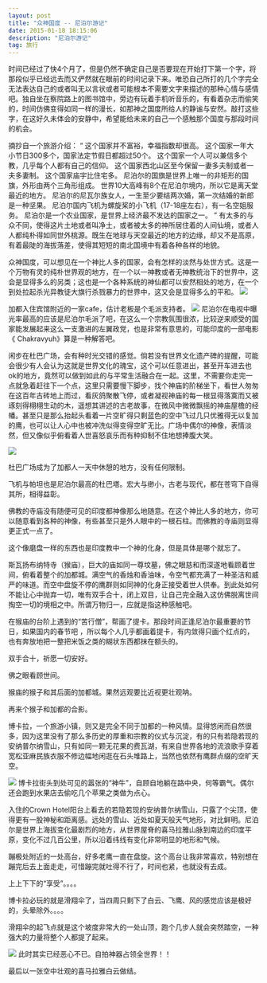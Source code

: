 ```yaml
---
layout: post
title: "众神国度 -- 尼泊尔游记"
date: 2015-01-18 18:15:06 
description: "尼泊尔游记"
tag: 旅行
---
```



时间已经过了快4个月了，但是仍然不确定自己是否要现在开始打下第一个字，将那段似乎已经远去而又俨然就在眼前的时间记录下来。唯恐自己所打的几个字完全无法表达自己的或者叫无以言状或者可能根本不需要文字来描述的那种心情与感情吧。独自坐在察院路上的图书馆中，旁边有玩着手机听音乐的，有看着杂志而偷笑的，时间仿佛变得如同一样的漫长，如那神之国度所给人的静谧与安然。敲打这些字，在这好久未体会的安静中，希望能给未来的自己一个感触那个国度与那段时间的机会。

摘抄自一个旅游介绍：
“
这个国家并不富裕，幸福指数却很高。
这个国家一年大小节日300多个，国家法定节假日都超过50个。
这个国家一个人可以兼信多个教，几乎每个人都有自己的信仰。
这个国家西北山区至今保留一妻多夫制或者一夫多妻制。
这个国家庙宇比住宅多。
尼泊尔的国旗是世界上唯一的非矩形的国旗，外形由两个三角形组成。
世界10大高峰有8个在尼泊尔境内，所以它是离天堂最近的地方。
尼泊尔的尼瓦尔族女人，一生至少要结两次婚，第一次结婚的新郎是一种坚果。
尼泊尔国内飞机为螺旋桨的小飞机（17-18座左右），有一名空姐服务。
尼泊尔是一个农业国家，是世界上经济最不发达的国家之一。
”
有太多的与众不同，使得这片土地或者叫净土，或者被太多的神所居住着的人间仙境，或者人人都纯朴得如同世外桃源。既生在地球与天空最近的地方的边缘，却又不是高原，有着最陡的海拔落差，使得其短短的南北国境中有着各种各样的地貌。

众神国度，可以想见在一个神比人多的国家，会有怎样的淡然与处世方式。这是一个万物有灵的纯朴世界观的地方，在一个以一神教或者无神教统治下的世界中，这会是显得多么的另类；这也是一个各种系统的神仙都可以安然相处的地方，在一个到处拉起杀光异教徒大旗行杀戮暴力的世界中，这又会是显得多么的平和。
![](3357714997283540943.jpg)

加都入住宾馆附近的一家cafe，估计老板是个毛派支持者。 
![](6619453624375322899.jpg)
尼泊尔在电视中曝光率最高的应该是尼泊尔毛派了吧，在这么一个宗教氛围很浓，比较逆来顺受的国家能发展起来这么一支激进的左翼政党，也是非常有意思的，可能印度的一部电影《 Chakravyuh》算是一种解答吧。

闲步在杜巴广场，会有种时光交错的感觉。倘若没有世界文化遗产碑的提醒，可能会很少有人会认为这就是世界文化的瑰宝，这个可以任意进出，甚至开车进去也ok的地方，竟然可以做到如此的与平常生活融合在一起。这里，不需要你走完一点就急着赶往下一个点，这里只需要慢下脚步，找个神庙的阶梯坐下，看世人匆匆在这百年古砖地上而过，看灰鸽聚散飞停，或者凝视神庙的每一根显得落寞而又被琢刻得栩栩生动的木，遥想其讲述的古老故事，在微风中微微飘摇的神庙屋檐的经幡。甚至只是那么抬起头看着一片空旷得只剩蓝色的空中飞过几只优雅得无以复加的鹰，也可以让人心中也被冲洗似得变得空旷无比。广场中偶尔的神像，表情淡然，但又像似乎俯看着人世喜怒哀乐而有种抑制不住地想捧腹大笑。

![](6630701628326856106.jpg)

杜巴广场成为了加都人一天中休憩的地方，没有任何限制。

飞机与帕坦也是尼泊尔最高的杜巴塔。宏大与缈小，古老与现代，都在苍穹下自得其所，相得益彰。

佛教的寺庙没有随便可见的印度都神像那么地随意。在这个神比人多的地方，你可以随意看到各种的神像，有些甚至只是外人眼中的一根石柱。而佛教的寺庙则显得更正式一点了。

这个像磨盘一样的东西也是印度教中一个神的化身，但是具体是哪个就忘了。

斯瓦扬布纳特寺（猴庙），巨大的庙如同一尊坟墓，佛之眼慈和而深遂地看顾着世间，俯看着整个的加都城。满空气的香烛和香油味，令空气都充满了一种圣洁和威严的味道。而空中盘旋不停的鹰群则如同神的化身正接受着世人供奉。到此处如何不能让心中抛弃一切，唯有双手合十，闭上双目，让自己完全融入这仿佛脱离世间掏空一切的境相之中。所谓万物归一，应就是指这种感触吧。

在猴庙的台阶上遇到的“苦行僧”，帮画了提卡。那段时间正逢尼泊尔最重要的节日，如果国内的春节吧 ，所以每个人几乎都画着提卡，有内敛得只画个红点的，也有奔放地把一整把米饭之类的糊状东西都抹在额头的。 

双手合十，祈愿一切安好。

 佛之眼看顾世间。

猴庙的猴子和其后面的加都城。果然远观要比近视更壮观呐。

再来个猴子和加都的合影。 

博卡拉，一个旅游小镇，则又是完全不同于加都的一种风情。显得悠闲而自然很多，因为这里没有了那么多历史的厚重和宗教的仪式与沉淀，有的只有若隐若现的安纳普尔纳雪山，只有如同一颗无花果的费瓦湖，有来自世界各地的流浪歌手穿着宽松亚麻民族衣服不修边幅地闲逛在石头堆路上，当然也依然有鹰群点缀的空旷天空。

![](http://p0suyy7lr.bkt.clouddn.com/1051027563055654411.jpg)
 博卡拉街头到处可见的嚣张的“神牛”，自顾自地躺在路中央，何等霸气。偶尔还会跑到水果店去偷吃几个苹果之类做为点心。

入住的Crown Hotel阳台上看去的若隐若现的安纳普尔纳雪山，只露了个尖顶，使得更有一股神秘和距离感。远处的雪山、近处如夏天般天气地形，对比鲜明。尼泊尔是世界上海拔变化最剧烈的地方，从世界屋脊的喜马拉雅山脉到南边的印度平原，变化不过几百公里，所以沿着纬线有变化非常明显的地形和气候。

蹦极处附近的一处高台，好多老鹰一直在盘旋。这个高台让我非常喜欢，特别想在蹦完后去上面走走，可惜蹦完就吐得不行了，时间也紧，也就没有去成。 


上上下下的“享受”。。。。

博卡拉必玩的就是滑翔伞了，当四周只剩下了白云、飞鹰、风的感觉应该是极好的，头晕除外。。。。 

滑翔伞的起飞点就是这个坡度非常大的一处山顶，跑个几步人就会突然踏空，一种强大的力量将整个人都提了起来。 

![](http://p0suyy7lr.bkt.clouddn.com/1051590513008895397.jpg)
此时其实已经恶心不已。自拍神器占领全世界！！

最后以一张空中壮观的喜马拉雅白云做结。